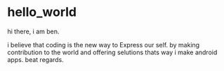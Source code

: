 # hello_world

hi there, i am ben.

i believe that coding is the new way to Express our self. 
by making contribution to the world and offering selutions
thats way i make android apps.
beat regards. 
